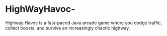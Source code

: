 # HighWayHavoc-
Highway Havoc is a fast-paced Java arcade game where you dodge traffic, collect boosts, and survive an increasingly chaotic highway.
